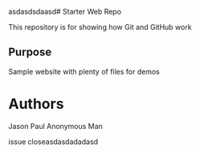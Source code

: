 asdasdsdaasd# Starter Web Repo

This repository is for showing how Git and GitHub work

## Purpose

Sample website with plenty of files for demos

# Authors
Jason
Paul
Anonymous Man

issue closeasdasdadadasd